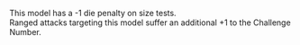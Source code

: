 This model has a -1 die penalty on size tests.  
Ranged attacks targeting this model suffer an additional +1 to the Challenge Number.
